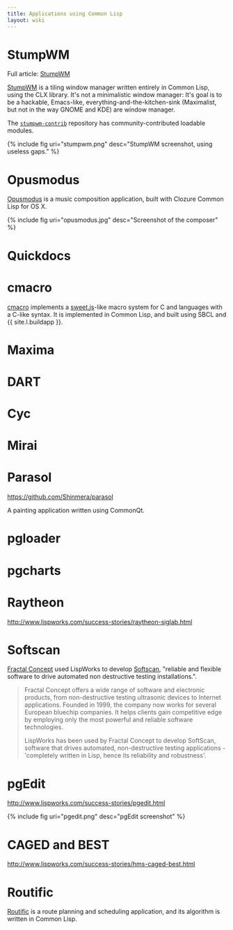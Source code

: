 ```yaml
---
title: Applications using Common Lisp
layout: wiki
---
```


# StumpWM

Full article: [StumpWM](/wiki/stumpwm.html)

[StumpWM](https://github.com/stumpwm/stumpwm) is a tiling window manager written
entirely in Common Lisp, using the CLX library. It's not a minimalistic window
manager: It's goal is to be a hackable, Emacs-like,
everything-and-the-kitchen-sink (Maximalist, but not in the way GNOME and KDE)
are window manager.

The [`stumpwm-contrib`](https://github.com/stumpwm/stumpwm-contrib) repository
has community-contributed loadable modules.

{% include fig uri="stumpwm.png" desc="StumpWM screenshot, using useless gaps." %}

# Opusmodus

[Opusmodus](http://opusmodus.com/) is a music composition application, built
with Clozure Common Lisp for OS X.

{% include fig uri="opusmodus.jpg" desc="Screenshot of the composer" %}

# Quickdocs

# cmacro

[cmacro](https://github.com/eudoxia0/cmacro) implements a
[sweet.js](http://sweetjs.org/)-like macro system for C and languages with a
C-like syntax. It is implemented in Common Lisp, and built using SBCL and
{{ site.l.buildapp }}.

# Maxima

# DART

# Cyc

# Mirai

# Parasol

https://github.com/Shinmera/parasol

A painting application written using CommonQt.

# pgloader

# pgcharts

# Raytheon

http://www.lispworks.com/success-stories/raytheon-siglab.html

# Softscan

[Fractal Concept][fractal] used LispWorks to develop [Softscan][softscan],
"reliable and flexible software to drive automated non destructive testing
installations.".

>Fractal Concept offers a wide range of software and electronic products, from
>non-destructive testing ultrasonic devices to Internet applications. Founded in
>1999, the company now works for several European bluechip companies. It helps
>clients gain competitive edge by employing only the most powerful and reliable
>software technologies.
>
>LispWorks has been used by Fractal Concept to develop SoftScan, software that
>drives automated, non-destructive testing applications - 'completely written in
>Lisp, hence its reliability and robustness'.

[fractal]: http://www.fractalconcept.com/asp/RaZ7/sdataQ0hycOvgCeWYDM==/sdataQuEY-NQ=
[softscan]: http://www.lispworks.com/success-stories/fractalconcept-softscan.html

# pgEdit

http://www.lispworks.com/success-stories/pgedit.html

{% include fig uri="pgedit.png" desc="pgEdit screenshot" %}

# CAGED and BEST

http://www.lispworks.com/success-stories/hms-caged-best.html

# Routific

[Routific](https://routific.com/) is a route planning and scheduling
application, and its algorithm is written in Common Lisp.

